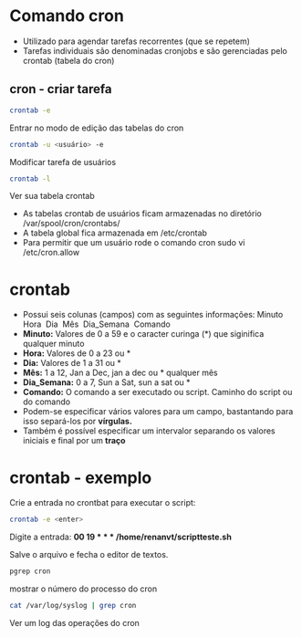 # Comando cron

- Utilizado para agendar tarefas recorrentes (que se repetem)
- Tarefas individuais são denominadas cronjobs e são gerenciadas pelo crontab (tabela do cron)

## cron - criar tarefa

```bash
crontab -e
```
Entrar no modo de edição das tabelas do cron

```bash
crontab -u <usuário> -e
```
Modificar tarefa de usuários

```bash
crontab -l
```
Ver sua tabela crontab

- As tabelas crontab de usuários ficam armazenadas no diretório /var/spool/cron/crontabs/
- A tabela global fica armazenada em /etc/crontab
- Para permitir que um usuário rode o comando cron sudo vi /etc/cron.allow

# crontab

- Possui seis colunas (campos) com as seguintes informações:
<span style="font-color: red">Minuto  Hora  Dia  Mês  Dia_Semana  Comando</span>
- **Minuto:** Valores de 0 a 59 e o caracter curinga (*) que siginifica qualquer minuto
- **Hora:** Valores de 0 a 23 ou *
- **Dia:** Valores de 1 a 31 ou *
- **Mês:** 1 a 12, Jan a Dec, jan a dec ou * qualquer mês
- **Dia_Semana:** 0 a 7, Sun a Sat, sun a sat ou *
- **Comando:** O comando a ser executado ou script. Caminho do script ou do comando
- Podem-se especificar vários valores para um campo, bastantando para isso separá-los por **vírgulas.**
- Também é possível especificar um intervalor separando os valores iniciais e final por um **traço**

# crontab - exemplo

Crie a entrada no crontbat para executar o script:
```bash
crontab -e <enter>
```

Digite a entrada:
**00 19 * * * /home/renanvt/scriptteste.sh <enter>**

Salve o arquivo e fecha o editor de textos.

```bash
pgrep cron
```
mostrar o número do processo do cron

```bash
cat /var/log/syslog | grep cron
```
Ver um log das operações do cron
